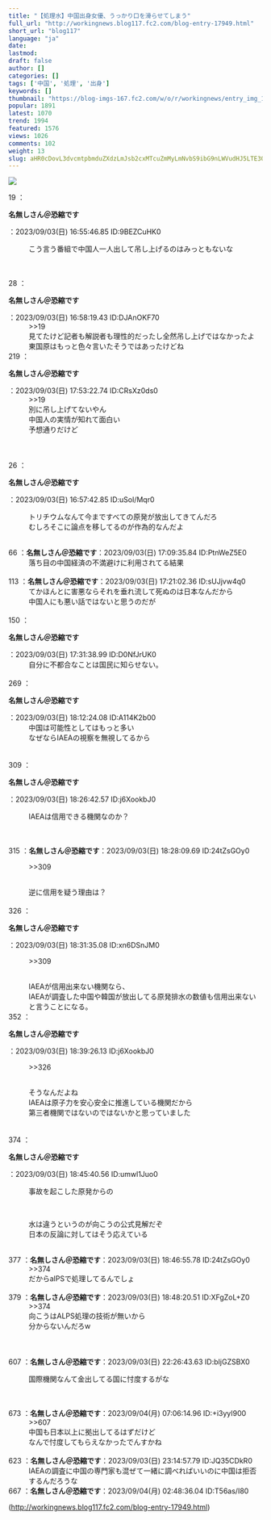 ```yaml
---
title: "【処理水】中国出身女優、うっかり口を滑らせてしまう"
full_url: "http://workingnews.blog117.fc2.com/blog-entry-17949.html"
short_url: "blog117"
language: "ja"
date: 
lastmod: 
draft: false
author: []
categories: []
tags: ['中国', '処理', '出身']
keywords: []
thumbnail: "https://blog-imgs-167.fc2.com/w/o/r/workingnews/entry_img_17949.jpg"
popular: 1891
latest: 1070
trend: 1994
featured: 1576
views: 1026
comments: 102
weight: 13
slug: aHR0cDovL3dvcmtpbmduZXdzLmJsb2cxMTcuZmMyLmNvbS9ibG9nLWVudHJ5LTE3OTQ5Lmh0bWw=
---
```


![](https://blog-imgs-167.fc2.com/w/o/r/workingnews/entry_img_17949.jpg)

<dl class='thread'><dt>19 ：<p><b>名無しさん＠恐縮です</b></p>：2023/09/03(日) 16:55:46.85 ID:9BEZCuHK0 <br></dt><dd><p>こう言う番組で中国人一人出して吊し上げるのはみっともないな</p> <br><dd><br> </dd></dd><dt>28 ：<p><b>名無しさん＠恐縮です</b></p>：2023/09/03(日) 16:58:19.43 ID:DJAnOKF70 <br></dt><dd>>>19 <br>見てたけど記者も解説者も理性的だったし全然吊し上げではなかったよ <br>東国原はもっと色々言いたそうではあったけどね <dd> <dd> </dd></dd></dd><dt>219 ：<p><b>名無しさん＠恐縮です</b></p>：2023/09/03(日) 17:53:22.74 ID:CRsXz0ds0 <br></dt><dd>>>19 <br>別に吊し上げてないやん <br>中国人の実情が知れて面白い <br>予想通りだけど <br></dd><dt> </dt><dd> <br> <br> <br></dd><dt>26 ：<p><b>名無しさん＠恐縮です</b></p>：2023/09/03(日) 16:57:42.85 ID:uSol/Mqr0 <br></dt><dd><p>トリチウムなんて今まですべての原発が放出してきてんだろ <br>むしろそこに論点を移してるのが作為的なんだよ</p> <dd><br> </dd></dd><dt>66 ：<b>名無しさん＠恐縮です</b>：2023/09/03(日) 17:09:35.84 ID:PtnWeZ5E0 <br></dt><dd>落ち目の中国経済の不満避けに利用されてる結果 <br><dd><br> </dd></dd><dt>113 ：<b>名無しさん＠恐縮です</b>：2023/09/03(日) 17:21:02.36 ID:sUJjvw4q0 <br></dt><dd>てかほんとに害悪ならそれを垂れ流して死ぬのは日本なんだから <br><dd>中国人にも悪い話ではないと思うのだが <br><dd><br> </dd></dd></dd><dt>150 ：<p><b>名無しさん＠恐縮です</b></p>：2023/09/03(日) 17:31:38.99 ID:D0NfJrUK0 <br></dt><dd>自分に不都合なことは国民に知らせない。 <br><br></dd><dt>269 ：<p><b>名無しさん＠恐縮です</b></p>：2023/09/03(日) 18:12:24.08 ID:A114K2b00 <br></dt><dd>中国は可能性としてはもっと多い <br>なぜならIAEAの視察を無視してるから <br><br><br></dd><dt>309 ：<p><b>名無しさん＠恐縮です</b></p>：2023/09/03(日) 18:26:42.57 ID:j6XookbJ0 <br></dt><dd><p>IAEAは信用できる機関なのか？</p> <br><dd><br> </dd></dd><dt>315 ：<b>名無しさん＠恐縮です</b>：2023/09/03(日) 18:28:09.69 ID:24tZsGOy0 <br></dt><dd><p>>>309</p> <br>逆に信用を疑う理由は？ <br><dd><br> </dd></dd><dt>326 ：<p><b>名無しさん＠恐縮です</b></p>：2023/09/03(日) 18:31:35.08 ID:xn6DSnJM0 <br></dt><dd><p>>>309</p> <br>IAEAが信用出来ない機関なら、 <br>IAEAが調査した中国や韓国が放出してる原発排水の数値も信用出来ないと言うことになる。 <dd> <dd> </dd></dd></dd><dt>352 ：<p><b>名無しさん＠恐縮です</b></p>：2023/09/03(日) 18:39:26.13 ID:j6XookbJ0 <br></dt><dd><p>>>326</p> <br>そうなんだよね <br>IAEAは原子力を安心安全に推進している機関だから <br><dd>第三者機関ではないのではないかと思っていました <br><dd> <br><br> </dd></dd></dd><dt>374 ：<p><b>名無しさん＠恐縮です</b></p>：2023/09/03(日) 18:45:40.56 ID:umwl1Juo0 <br></dt><dd><p>事故を起こした原発からの</p> <br><dd><p>水は違うというのが向こうの公式見解だぞ <br>日本の反論に対してはそう応えている <br></p><br></dd></dd><dt>377 ：<b>名無しさん＠恐縮です</b>：2023/09/03(日) 18:46:55.78 ID:24tZsGOy0 <br></dt><dd>>>374 <br>だからalPSで処理してるんでしょ <br><dd><br> </dd></dd><dt>379 ：<b>名無しさん＠恐縮です</b>：2023/09/03(日) 18:48:20.51 ID:XFgZoL+Z0 <br></dt><dd>>>374 <br>向こうはALPS処理の技術が無いから <br>分からないんだろw <br><dd> <dd><br> <br> <br></dd></dd></dd><dt>607 ：<b>名無しさん＠恐縮です</b>：2023/09/03(日) 22:26:43.63 ID:bIjGZSBX0 <br></dt><dd><p>国際機関なんて金出してる国に忖度するがな </p><br><dd><br> </dd></dd><dt>673 ：<b>名無しさん＠恐縮です</b>：2023/09/04(月) 07:06:14.96 ID:+i3yyI900 <br></dt><dd>>>607 <br>中国も日本以上に拠出してるはずだけど <br>なんで忖度してもらえなかったでんすかね <br><dd><br> </dd></dd><dt>623 ：<b>名無しさん＠恐縮です</b>：2023/09/03(日) 23:14:57.79 ID:JQ35CDkR0 <br></dt><dd>IAEAの調査に中国の専門家も混ぜて一緒に調べればいいのに中国は拒否するんだろうな <br><dd> </dd></dd><dt>667 ：<b>名無しさん＠恐縮です</b>：2023/09/04(月) 02:48:36.04 ID:T56as/I80 <br></dt></dl> 

(http://workingnews.blog117.fc2.com/blog-entry-17949.html)
